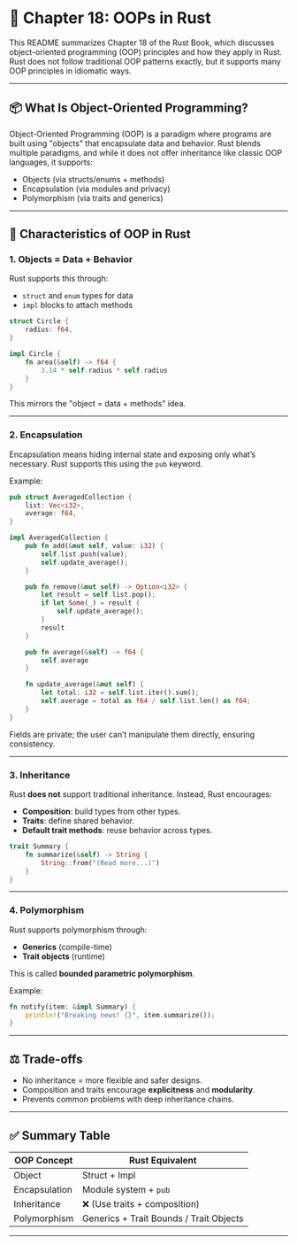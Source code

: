 # 🦀 Chapter 18: OOPs in Rust

This README summarizes Chapter 18 of the Rust Book, which discusses object-oriented programming (OOP) principles and how they apply in Rust. Rust does not follow traditional OOP patterns exactly, but it supports many OOP principles in idiomatic ways.

---

## 📦 What Is Object-Oriented Programming?

Object-Oriented Programming (OOP) is a paradigm where programs are built using "objects" that encapsulate data and behavior. Rust blends multiple paradigms, and while it does not offer inheritance like classic OOP languages, it supports:

* Objects (via structs/enums + methods)
* Encapsulation (via modules and privacy)
* Polymorphism (via traits and generics)

---

## 📌 Characteristics of OOP in Rust

### 1. **Objects = Data + Behavior**

Rust supports this through:

* `struct` and `enum` types for data
* `impl` blocks to attach methods

```rust
struct Circle {
    radius: f64,
}

impl Circle {
    fn area(&self) -> f64 {
        3.14 * self.radius * self.radius
    }
}
```

This mirrors the "object = data + methods" idea.

---

### 2. **Encapsulation**

Encapsulation means hiding internal state and exposing only what’s necessary. Rust supports this using the `pub` keyword.

Example:

```rust
pub struct AveragedCollection {
    list: Vec<i32>,
    average: f64,
}

impl AveragedCollection {
    pub fn add(&mut self, value: i32) {
        self.list.push(value);
        self.update_average();
    }

    pub fn remove(&mut self) -> Option<i32> {
        let result = self.list.pop();
        if let Some(_) = result {
            self.update_average();
        }
        result
    }

    pub fn average(&self) -> f64 {
        self.average
    }

    fn update_average(&mut self) {
        let total: i32 = self.list.iter().sum();
        self.average = total as f64 / self.list.len() as f64;
    }
}
```

Fields are private; the user can’t manipulate them directly, ensuring consistency.

---

### 3. **Inheritance**

Rust **does not** support traditional inheritance. Instead, Rust encourages:

* **Composition**: build types from other types.
* **Traits**: define shared behavior.
* **Default trait methods**: reuse behavior across types.

```rust
trait Summary {
    fn summarize(&self) -> String {
        String::from("(Read more...)")
    }
}
```

---

### 4. **Polymorphism**

Rust supports polymorphism through:

* **Generics** (compile-time)
* **Trait objects** (runtime)

This is called **bounded parametric polymorphism**.

Example:

```rust
fn notify(item: &impl Summary) {
    println!("Breaking news! {}", item.summarize());
}
```

---

## ⚖️ Trade-offs

* No inheritance = more flexible and safer designs.
* Composition and traits encourage **explicitness** and **modularity**.
* Prevents common problems with deep inheritance chains.

---

## ✅ Summary Table

| OOP Concept   | Rust Equivalent                         |
| ------------- | --------------------------------------- |
| Object        | Struct + Impl                           |
| Encapsulation | Module system + `pub`                   |
| Inheritance   | ❌ (Use traits + composition)            |
| Polymorphism  | Generics + Trait Bounds / Trait Objects |

---

